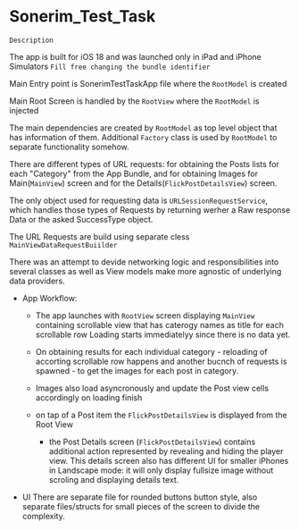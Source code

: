 # Sonerim_Test_Task

 `Description`

 The app is built for iOS 18 and was launched only in iPad and iPhone Simulators
 `Fill free changing the bundle identifier`
 
 Main Entry point is SonerimTestTaskApp file where the `RootModel` is created

 Main Root Screen is handled by the `RootView` where the `RootModel` is injected


 The main dependencies are created by `RootModel` as top level object that has information of them.
 Additional `Factory` class is used by `RootModel` to separate functionality somehow.


 There are different types of URL requests: for obtaining the Posts lists for each "Category" from the App Bundle, 
 and for obtaining Images for Main(`MainView`) screen and for the Details(`FlickPostDetailsView`) screen.

The only object used for requesting data is `URLSessionRequestService`, which handles those types of Requests by returning werher a Raw response Data or the asked SuccessType object.

The URL Requests are build using separate cless `MainViewDataRequestBuiilder`

There was an attempt to devide networking logic and responsibilities into several classes as well as View models make more agnostic of underlying data providers.

 - App Workflow:

    - The app launches with `RootView` screen displaying `MainView` containing scrollable view that has caterogy names as title for each scrollable row
      Loading starts immediatelyy since there is no data yet.
    - On obtaining results for each individual category - reloading of accorting scrollable row happens and another bucnch of requests is spawned - to get the images for each post in category.
    - Images also load asyncronously and update the Post view cells accordingly on loading finish
  
    - on tap of a Post item the `FlickPostDetailsView` is displayed from the Root View


      - the Post Details screen (`FlickPostDetailsView`) contains additional action represented by revealing and hiding the player view. This details screen also has different UI for smaller iPhones in Landscape mode: it will only display fullsize image without scroling and displaying details text.
   
 - UI
There are separate file for rounded buttons button style, also separate files/structs for small pieces of the screen to divide the complexity.
  




